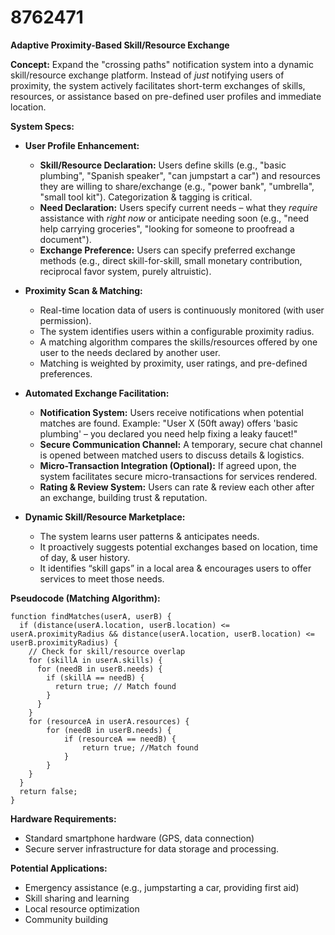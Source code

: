 # 8762471

**Adaptive Proximity-Based Skill/Resource Exchange**

**Concept:** Expand the "crossing paths" notification system into a dynamic skill/resource exchange platform. Instead of *just* notifying users of proximity, the system actively facilitates short-term exchanges of skills, resources, or assistance based on pre-defined user profiles and immediate location.

**System Specs:**

*   **User Profile Enhancement:**
    *   **Skill/Resource Declaration:** Users define skills (e.g., "basic plumbing", "Spanish speaker", "can jumpstart a car") and resources they are willing to share/exchange (e.g., "power bank", "umbrella", "small tool kit"). Categorization & tagging is critical.
    *   **Need Declaration:**  Users specify current needs – what they *require* assistance with *right now* or anticipate needing soon (e.g., "need help carrying groceries", "looking for someone to proofread a document").
    *   **Exchange Preference:**  Users can specify preferred exchange methods (e.g., direct skill-for-skill, small monetary contribution, reciprocal favor system, purely altruistic).

*   **Proximity Scan & Matching:**
    *   Real-time location data of users is continuously monitored (with user permission).
    *   The system identifies users within a configurable proximity radius.
    *   A matching algorithm compares the skills/resources offered by one user to the needs declared by another user.
    *   Matching is weighted by proximity, user ratings, and pre-defined preferences.

*   **Automated Exchange Facilitation:**
    *   **Notification System:**  Users receive notifications when potential matches are found. Example: "User X (50ft away) offers 'basic plumbing' – you declared you need help fixing a leaky faucet!"
    *   **Secure Communication Channel:**  A temporary, secure chat channel is opened between matched users to discuss details & logistics.
    *   **Micro-Transaction Integration (Optional):** If agreed upon, the system facilitates secure micro-transactions for services rendered.
    *   **Rating & Review System:** Users can rate & review each other after an exchange, building trust & reputation.

*   **Dynamic Skill/Resource Marketplace:**
    *   The system learns user patterns & anticipates needs.
    *   It proactively suggests potential exchanges based on location, time of day, & user history.
    *   It identifies “skill gaps” in a local area & encourages users to offer services to meet those needs.

**Pseudocode (Matching Algorithm):**

```
function findMatches(userA, userB) {
  if (distance(userA.location, userB.location) <= userA.proximityRadius && distance(userA.location, userB.location) <= userB.proximityRadius) {
    // Check for skill/resource overlap
    for (skillA in userA.skills) {
      for (needB in userB.needs) {
        if (skillA == needB) {
          return true; // Match found
        }
      }
    }
    for (resourceA in userA.resources) {
        for (needB in userB.needs) {
            if (resourceA == needB) {
                return true; //Match found
            }
        }
    }
  }
  return false;
}
```

**Hardware Requirements:**

*   Standard smartphone hardware (GPS, data connection)
*   Secure server infrastructure for data storage and processing.

**Potential Applications:**

*   Emergency assistance (e.g., jumpstarting a car, providing first aid)
*   Skill sharing and learning
*   Local resource optimization
*   Community building